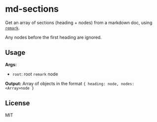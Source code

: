 # md-sections

Get an array of sections (heading + nodes) from a markdown doc, using [`remark`](https://github.com/wooorm/remark).

Any nodes before the first heading are ignored.

## Usage

**Args:**

- `root`: root `remark` node

**Output:** Array of objects in the format `{ heading: node, nodes: <Array>node }`

## License

MIT
